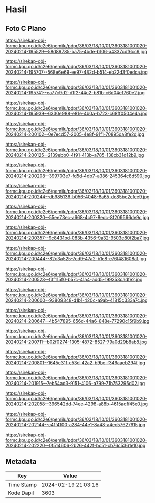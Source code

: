 # Hasil

## Foto C Plano

https://sirekap-obj-formc.kpu.go.id/c2e6/pemilu/pdpr/36/03/18/10/01/3603181001020-20240214-195529--58d89785-ba75-4bde-b106-a4337cdf6cc9.jpg

https://sirekap-obj-formc.kpu.go.id/c2e6/pemilu/pdpr/36/03/18/10/01/3603181001020-20240214-195707--568e6e69-ee97-482d-b514-eb22d3f0edca.jpg

https://sirekap-obj-formc.kpu.go.id/c2e6/pemilu/pdpr/36/03/18/10/01/3603181001020-20240214-195741--ea77c9d2-d1f2-44c2-b81b-c6d04ef760e2.jpg

https://sirekap-obj-formc.kpu.go.id/c2e6/pemilu/pdpr/36/03/18/10/01/3603181001020-20240214-195939--6330e988-e81e-4b0a-b723-c68ff0504e4a.jpg

https://sirekap-obj-formc.kpu.go.id/c2e6/pemilu/pdpr/36/03/18/10/01/3603181001020-20240214-200102--0e7ecd57-2005-4e8f-91f1-70895da8fe2d.jpg

https://sirekap-obj-formc.kpu.go.id/c2e6/pemilu/pdpr/36/03/18/10/01/3603181001020-20240214-200125--2139ebb0-4f91-413b-a785-138cb31d12b9.jpg

https://sirekap-obj-formc.kpu.go.id/c2e6/pemilu/pdpr/36/03/18/10/01/3603181001020-20240214-200208--399703e7-fd5d-4db7-a386-245364c8d590.jpg

https://sirekap-obj-formc.kpu.go.id/c2e6/pemilu/pdpr/36/03/18/10/01/3603181001020-20240214-200244--db985136-b056-4048-8a65-de85be2cfee9.jpg

https://sirekap-obj-formc.kpu.go.id/c2e6/pemilu/pdpr/36/03/18/10/01/3603181001020-20240214-200320--55ee73ec-a668-4c97-8edc-8f209566de9c.jpg

https://sirekap-obj-formc.kpu.go.id/c2e6/pemilu/pdpr/36/03/18/10/01/3603181001020-20240214-200357--9c8431bd-083b-4356-9a32-9503e80f2ba7.jpg

https://sirekap-obj-formc.kpu.go.id/c2e6/pemilu/pdpr/36/03/18/10/01/3603181001020-20240214-200444--82c3a525-7cd9-47a2-b1e8-e76f481608a1.jpg

https://sirekap-obj-formc.kpu.go.id/c2e6/pemilu/pdpr/36/03/18/10/01/3603181001020-20240214-200523--f3f115f0-b57c-41a4-add5-199353cadfe2.jpg

https://sirekap-obj-formc.kpu.go.id/c2e6/pemilu/pdpr/36/03/18/10/01/3603181001020-20240214-200600--93809348-d1b1-420c-a9ab-41815c333a7c.jpg

https://sirekap-obj-formc.kpu.go.id/c2e6/pemilu/pdpr/36/03/18/10/01/3603181001020-20240214-200647--4b547895-656d-44a6-848e-77290c15f9b9.jpg

https://sirekap-obj-formc.kpu.go.id/c2e6/pemilu/pdpr/36/03/18/10/01/3603181001020-20240214-200711--b02f0274-1305-4872-8527-79a0d29b8ab8.jpg

https://sirekap-obj-formc.kpu.go.id/c2e6/pemilu/pdpr/36/03/18/10/01/3603181001020-20240214-200801--1645c31f-c53d-42a2-b9bc-f346aacb294f.jpg

https://sirekap-obj-formc.kpu.go.id/c2e6/pemilu/pdpr/36/03/18/10/01/3603181001020-20240214-201915--7eb54ad3-9151-4106-a799-71b753295d02.jpg

https://sirekap-obj-formc.kpu.go.id/c2e6/pemilu/pdpr/36/03/18/10/01/3603181001020-20240214-202058--396542dd-74ee-4298-a88b-4615adff45e0.jpg

https://sirekap-obj-formc.kpu.go.id/c2e6/pemilu/pdpr/36/03/18/10/01/3603181001020-20240214-202144--c41f4100-a284-44e1-8a48-a4ec57627915.jpg

https://sirekap-obj-formc.kpu.go.id/c2e6/pemilu/pdpr/36/03/18/10/01/3603181001020-20240214-202220--0f514606-2b26-442f-bc51-cb76c5361e10.jpg


## Metadata

| Key        | Value               |
| ---------- | ------------------- |
| Time Stamp | 2024-02-19 21:03:16 |
| Kode Dapil | 3603                |



